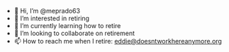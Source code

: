 - 👋 Hi, I’m @meprado63
- 👀 I’m interested in retiring
- 🌱 I’m currently learning how to retire
- 💞️ I’m looking to collaborate on retirement
- 📫 How to reach me when I retire: eddie@doesntworkhereanymore.org

<!---
meprado63/meprado63 is a ✨ special ✨ repository because its `README.md` (this file) appears on your GitHub profile.
You can click the Preview link to take a look at your changes.
--->
